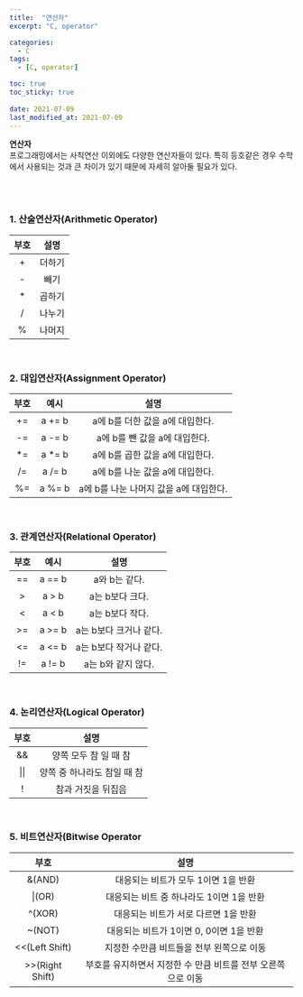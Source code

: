 ```yaml
---
title:  "연산자"
excerpt: "C, operator"

categories:
  - C
tags:
  - [C, operator]

toc: true
toc_sticky: true
 
date: 2021-07-09
last_modified_at: 2021-07-09
---  
```


**연산자**  <br/>
프로그래밍에서는 사칙연산 이외에도 다양한 연산자들이 있다. 특히 등호같은 경우 수학에서 사용되는 것과 큰 차이가 있기 때문에 자세히 알아둘 필요가 있다.  

<br/><br/>  

### 1. 산술연산자(Arithmetic Operator) 

|부호|설명|
|:--------:|:--------:|
|+|더하기|
|-|빼기|
|*|곱하기|
|/|나누기|
|%|나머지|

<br/>

### 2. 대입연산자(Assignment Operator) 

|부호|예시|설명|
|:----:|:----:|:----:|
|+=|a += b|a에 b를 더한 값을 a에 대입한다.|
|-=|a -= b|a에 b를 뺀 값을 a에 대입한다.|
|*=|a *= b|a에 b를 곱한 값을 a에 대입한다.|
|/=|a /= b|a에 b를 나눈 값을 a에 대입한다.| 
|%=|a %= b|a에 b를 나눈 나머지 값을 a에 대입한다.|

<br/>

### 3. 관계연산자(Relational Operator)

|부호|예시|설명|
|:----:|:----:|:----:|
|==|a == b|a와 b는 같다.|
|>|a > b|a는 b보다 크다.|
|<|a < b|a는 b보다 작다.|
|>=|a >= b|a는 b보다 크거나 같다.|
|<=|a <= b|a는 b보다 작거나 같다.|
|!=|a != b|a는 b와 같지 않다.|

<br/>

### 4. 논리연산자(Logical Operator)

|부호|설명|
|:----:|:----:|
|&&|양쪽 모두 참 일 때 참|
|\|\||양쪽 중 하나라도 참일 때 참|
|!|참과 거짓을 뒤집음|

<br/>

### 5. 비트연산자(Bitwise Operator

|부호|설명|
|:----:|:----:|
|&(AND)|대응되는 비트가 모두 1이면 1을 반환|
|\|(OR)|대응되는 비트 중 하나라도 1이면 1을 반환|
|^(XOR)|대응되는 비트가 서로 다르면 1을 반환|
|~(NOT)|대응되는 비트가 1이면 0, 0이면 1을 반환|
|<<(Left Shift)|지정한 수만큼 비트들을 전부 왼쪽으로 이동|
|>>(Right Shift)|부호를 유지하면서 지정한 수 만큼 비트를 전부 오른쪽으로 이동|

<br/>